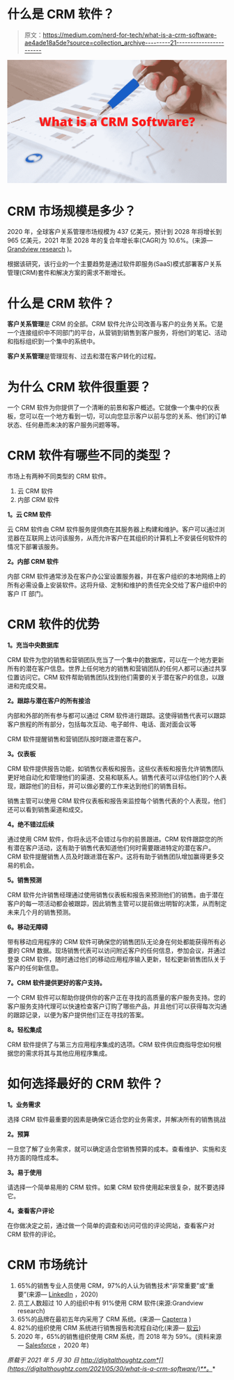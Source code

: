 # 什么是 CRM 软件？

> 原文：<https://medium.com/nerd-for-tech/what-is-a-crm-software-ae4ade18a5de?source=collection_archive---------21----------------------->

![](img/7f16bda01bb97a8841b71bd4877d9361.png)

# CRM 市场规模是多少？

2020 年，全球客户关系管理市场规模为 437 亿美元，预计到 2028 年将增长到 965 亿美元，2021 年至 2028 年的复合年增长率(CAGR)为 10.6%。(来源— [Grandview research](https://www.grandviewresearch.com/press-release/global-customer-relationship-management-crm-market) )。

根据该研究，该行业的一个主要趋势是通过软件即服务(SaaS)模式部署客户关系管理(CRM)套件和解决方案的需求不断增长。

# 什么是 CRM 软件？

**客户关系管理**是 CRM 的全部。CRM 软件允许公司改善与客户的业务关系。它是一个连接组织中不同部门的平台，从营销到销售到客户服务，将他们的笔记、活动和指标组织到一个集中的系统中。

**客户关系管理**是管理现有、过去和潜在客户转化的过程。

# 为什么 CRM 软件很重要？

一个 CRM 软件为你提供了一个清晰的前景和客户概述。它就像一个集中的仪表板，您可以在一个地方看到一切，可以向您显示客户以前与您的关系、他们的订单状态、任何悬而未决的客户服务问题等等。

# CRM 软件有哪些不同的类型？

市场上有两种不同类型的 CRM 软件。

1.  云 CRM 软件
2.  内部 CRM 软件

**1。云 CRM 软件**

云 CRM 软件由 CRM 软件服务提供商在其服务器上构建和维护。客户可以通过浏览器在互联网上访问该服务，从而允许客户在其组织的计算机上不安装任何软件的情况下部署该服务。

**2。内部 CRM 软件**

内部 CRM 软件通常涉及在客户办公室设置服务器，并在客户组织的本地网络上的所有必需设备上安装软件。这将升级、定制和维护的责任完全交给了客户组织中的客户 IT 部门。

# CRM 软件的优势

**1。充当中央数据库**

CRM 软件为您的销售和营销团队充当了一个集中的数据库，可以在一个地方更新所有的潜在客户信息。世界上任何地方的销售和营销团队的任何人都可以通过共享位置访问它。CRM 软件帮助销售团队找到他们需要的关于潜在客户的信息，以跟进和完成交易。

**2。跟踪与潜在客户的所有接洽**

内部和外部的所有参与都可以通过 CRM 软件进行跟踪。这使得销售代表可以跟踪客户旅程的所有部分，包括每次互动、电子邮件、电话、面对面会议等

CRM 软件提醒销售和营销团队按时跟进潜在客户。

**3。仪表板**

CRM 软件提供报告功能，如销售仪表板和报告。这些仪表板和报告允许销售团队更好地自动化和管理他们的渠道、交易和联系人。销售代表可以评估他们的个人表现，跟踪他们的目标，并可以做必要的工作来达到他们的销售目标。

销售主管可以使用 CRM 软件仪表板和报告来监控每个销售代表的个人表现，他们还可以看到销售渠道和成交。

**4。绝不错过后续**

通过使用 CRM 软件，你将永远不会错过与你的前景跟进。CRM 软件跟踪您的所有潜在客户活动，这有助于销售代表知道他们何时需要跟进特定的潜在客户。CRM 软件提醒销售人员及时跟进潜在客户。这将有助于销售团队增加赢得更多交易的机会。

**5。销售预测**

CRM 软件允许销售经理通过使用销售仪表板和报告来预测他们的销售。由于潜在客户的每一项活动都会被跟踪，因此销售主管可以提前做出明智的决策，从而制定未来几个月的销售预测。

**6。移动无障碍**

带有移动应用程序的 CRM 软件可确保您的销售团队无论身在何处都能获得所有必要的 CRM 数据。现场销售代表可以访问附近客户的任何信息，参加会议，并通过登录 CRM 软件，随时通过他们的移动应用程序输入更新，轻松更新销售团队关于客户的任何新信息。

**7。CRM 软件提供更好的客户支持。**

一个 CRM 软件可以帮助你提供你的客户正在寻找的高质量的客户服务支持。您的客户服务支持代理可以快速检查客户订购了哪些产品，并且他们可以获得每次沟通的跟踪记录，以便为客户提供他们正在寻找的答案。

**8。轻松集成**

CRM 软件提供了与第三方应用程序集成的选项。CRM 软件供应商指导您如何根据您的需求将其与其他应用程序集成。

# 如何选择最好的 CRM 软件？

**1。业务需求**

选择 CRM 软件最重要的因素是确保它适合您的业务需求，并解决所有的销售挑战

**2。预算**

一旦您了解了业务需求，就可以确定适合您销售预算的成本。查看维护、实施和支持方面的隐性成本。

**3。易于使用**

请选择一个简单易用的 CRM 软件。如果 CRM 软件使用起来很复杂，就不要选择它。

**4。查看客户评论**

在你做决定之前，通过做一个简单的调查和访问可信的评论网站，查看客户对 CRM 软件的评论。

# CRM 市场统计

1.  65%的销售专业人员使用 CRM，97%的人认为销售技术“非常重要”或“重要”(来源— [LinkedIn](https://www.linkedin.com/business/sales/blog/sales-ops/why-virtual-selling-and-data-are-the-future-of-b2b-sales) ，2020)
2.  员工人数超过 10 人的组织中有 91%使用 CRM 软件(来源:Grandview research)
3.  65%的品牌在最初五年内采用了 CRM 系统。(来源— [Capterra](https://www.capterra.com/customer-relationship-management-software/user-research-infographic) )
4.  82%的组织使用 CRM 系统进行销售报告和流程自动化(来源— [软云](https://softclouds.com/index.html))
5.  2020 年，65%的销售组织使用 CRM 系统，而 2018 年为 59%。(资料来源— [Salesforce](https://www.salesforce.com/content/dam/web/en_us/www/documents/research/Trends-in-Sales-Ops-Salesforce-Research.pdf) ，2020 年)

*原载于 2021 年 5 月 30 日 http://digitalthoughtz.com*[](https://digitalthoughtz.com/2021/05/30/what-is-a-crm-software/)**。**